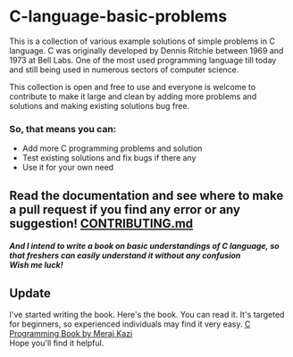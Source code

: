 <h1>C-language-basic-problems</h1>

<p>This is a collection of various example solutions of simple problems in C language. C was originally developed by Dennis Ritchie between 1969 and 1973 at Bell Labs. One of the most used programming language till today and still being used in numerous sectors of computer science.</p>
<p>This collection is open and free to use and everyone is welcome to contribute to make it large and clean by adding more problems and solutions and making existing solutions bug free. </p>

<h3>So, that means you can: </h3>

<ul>
  <li>Add more C programming problems and solution</li>
  <li>Test existing solutions and fix bugs if there any</li>
  <li>Use it for your own need</li>
</ul>

## Read the documentation and see where to make a pull request if you find any error or any suggestion! [CONTRIBUTING.md](https://github.com/Meraj-Kazi/C-language-basic-problems/blob/master/CONTRIBUTING.md)

<h4><i>And I intend to write a book on basic understandings of C language, so that freshers can easily understand it without any confusion <br>
Wish me luck!</i></h4>

## Update
I've started writing the book. Here's the book. You can read it. It's targeted for beginners, so experienced individuals may find it very easy.
[C Programming Book by Meraj Kazi](https://github.com/Meraj-Kazi/C-programming-book) <br>
Hope you'll find it helpful.
